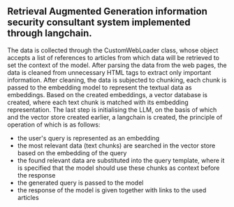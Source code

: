 ## Retrieval Augmented Generation information security consultant system implemented through langchain.
The data is collected through the CustomWebLoader class, whose object accepts a list of references to articles from which data will be retrieved to set the context of the model. 
After parsing the data from the web pages, the data is cleaned from unnecessary HTML tags to extract only important information.
After cleaning, the data is subjected to chunking, each chunk is passed to the embedding model to represent the textual data as embeddings. 
Based on the created embeddings, a vector database is created, where each text chunk is matched with its embedding representation. 
The last step is initialising the LLM, on the basis of which and the vector store created earlier, a langchain is created, the principle of operation of which is as follows:
- the user's query is represented as an embedding
- the most relevant data (text chunks) are searched in the vector store based on the embedding of the query
- the found relevant data are substituted into the query template, where it is specified that the model should use these chunks as context before the response
- the generated query is passed to the model
- the response of the model is given together with links to the used articles
